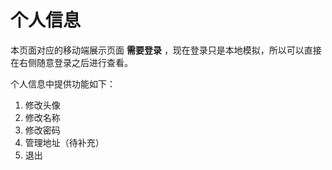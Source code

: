 # 个人信息

本页面对应的移动端展示页面 **需要登录** ，现在登录只是本地模拟，所以可以直接在右侧随意登录之后进行查看。

个人信息中提供功能如下：

1. 修改头像
2. 修改名称
3. 修改密码
4. 管理地址（待补充）
5. 退出

